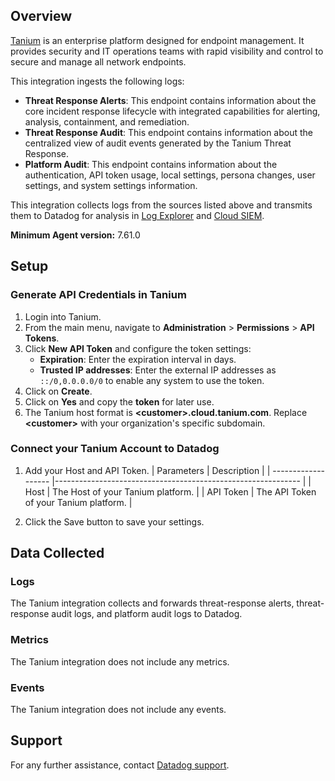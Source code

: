 ## Overview

[Tanium][1] is an enterprise platform designed for endpoint management. It provides security and IT operations teams with rapid visibility and control to secure and manage all network endpoints.

This integration ingests the following logs:

- **Threat Response Alerts**: This endpoint contains information about the core incident response lifecycle with integrated capabilities for alerting, analysis, containment, and remediation.
- **Threat Response Audit**: This endpoint contains information about the centralized view of audit events generated by the Tanium Threat Response.
- **Platform Audit**: This endpoint contains information about the authentication, API token usage, local settings, persona changes, user settings, and system settings information.

This integration collects logs from the sources listed above and transmits them to Datadog for analysis in [Log Explorer][3] and [Cloud SIEM][4].

**Minimum Agent version:** 7.61.0

## Setup

### Generate API Credentials in Tanium

1. Login into Tanium.
2. From the main menu, navigate to **Administration** > **Permissions** > **API Tokens**.
3. Click **New API Token** and configure the token settings:
    - **Expiration**: Enter the expiration interval in days.
    - **Trusted IP addresses**: Enter the external IP addresses as `::/0,0.0.0.0/0` to enable any system to use the token.
4. Click on **Create**.
5. Click on **Yes** and copy the **token** for later use.
6. The Tanium host format is **\<customer\>.cloud.tanium.com**. Replace **\<customer\>** with your organization's specific subdomain.

### Connect your Tanium Account to Datadog

1. Add your Host and API Token.
   | Parameters | Description |
   | ------------------- |------------------------------------------------------------- |
   | Host | The Host of your Tanium platform. |
   | API Token | The API Token of your Tanium platform. |

2. Click the Save button to save your settings.

## Data Collected

### Logs

The Tanium integration collects and forwards threat-response alerts, threat-response audit logs, and platform audit logs to Datadog.

### Metrics

The Tanium integration does not include any metrics.

### Events

The Tanium integration does not include any events.

## Support

For any further assistance, contact [Datadog support][2].

[1]: https://www.tanium.com/
[2]: https://docs.datadoghq.com/help/
[3]: https://docs.datadoghq.com/logs/explorer/
[4]: https://www.datadoghq.com/product/cloud-siem/
